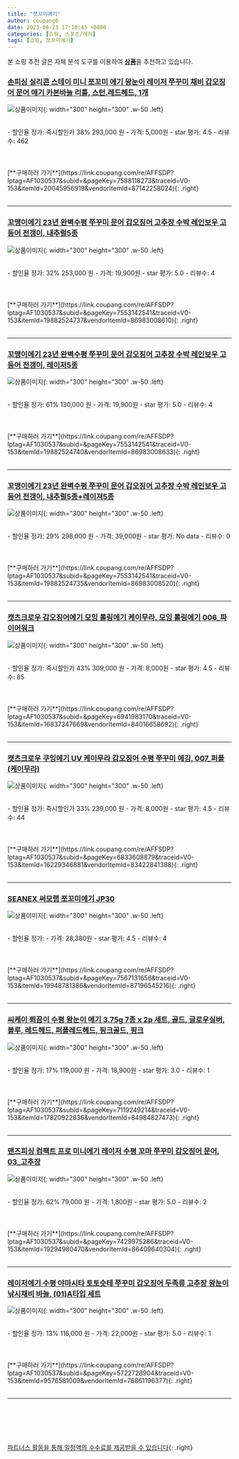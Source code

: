 ```yaml
---
title: "쪼꼬미에기"
author: coupang6
date: 2023-08-23 17:10:43 +0800
categories: [쇼핑, 스포츠/레저]
tags: [쇼핑, 쪼꼬미에기]
---
```


본 쇼핑 추천 글은 자체 분석 도구를 이용하여 [**상품**](https://link.coupang.com/a/bao1ui)을 추천하고 있습니다.

### [손피싱 실리콘 스테이 미니 쪼꼬미 에기 왕눈이 레이저 쭈꾸미 채비 갑오징어 문어 애기 카본바늘 리틀, 스턴.레드헤드, 1개](https://link.coupang.com/re/AFFSDP?lptag=AF1030537&subid=&pageKey=7588118273&traceid=V0-153&itemId=20045956919&vendorItemId=87142258024)

![상품이미지](https://thumbnail7.coupangcdn.com/thumbnails/remote/230x230ex/image/vendor_inventory/3ddc/6d00aa2652bb081fef283e578672ea7e00e22d63266cc4cf018e5c7b60f2.jpg){: width="300" height="300" .w-50 .left}


<br>
- 할인율 정가: 즉시할인가 38%  293,000   원
- 가격: 5,000원
- star 평가: 4.5
- 리뷰수: 462
<br>
<br>
<br>
<br>
[**구매하러 가기**](https://link.coupang.com/re/AFFSDP?lptag=AF1030537&subid=&pageKey=7588118273&traceid=V0-153&itemId=20045956919&vendorItemId=87142258024){: .right}
<br>
<br>

---

### [꼬맹이에기 23년 완벽수평 쭈꾸미 문어 갑오징어 고추장 수박 레인보우 고등어 전갱이, 내추럴5종](https://link.coupang.com/re/AFFSDP?lptag=AF1030537&subid=&pageKey=7553142541&traceid=V0-153&itemId=19882524737&vendorItemId=86983008610)

![상품이미지](https://thumbnail10.coupangcdn.com/thumbnails/remote/230x230ex/image/vendor_inventory/2c5c/c31ac67803b0cbc05cfa0c938a1482e434cee881eefaf428beffde0c2d1e.jpg){: width="300" height="300" .w-50 .left}


<br>
- 할인율 정가: 32%  253,000   원
- 가격: 19,900원
- star 평가: 5.0
- 리뷰수: 4
<br>
<br>
<br>
<br>
[**구매하러 가기**](https://link.coupang.com/re/AFFSDP?lptag=AF1030537&subid=&pageKey=7553142541&traceid=V0-153&itemId=19882524737&vendorItemId=86983008610){: .right}
<br>
<br>

---

### [꼬맹이에기 23년 완벽수평 쭈꾸미 문어 갑오징어 고추장 수박 레인보우 고등어 전갱이, 레이저5종](https://link.coupang.com/re/AFFSDP?lptag=AF1030537&subid=&pageKey=7553142541&traceid=V0-153&itemId=19882524740&vendorItemId=86983008633)

![상품이미지](https://thumbnail8.coupangcdn.com/thumbnails/remote/230x230ex/image/vendor_inventory/c06f/5210434ed1c5948d97634eef71e026f681081069ac45c5eda4360ee44c18.jpg){: width="300" height="300" .w-50 .left}


<br>
- 할인율 정가: 61%  130,000   원
- 가격: 19,900원
- star 평가: 5.0
- 리뷰수: 4
<br>
<br>
<br>
<br>
[**구매하러 가기**](https://link.coupang.com/re/AFFSDP?lptag=AF1030537&subid=&pageKey=7553142541&traceid=V0-153&itemId=19882524740&vendorItemId=86983008633){: .right}
<br>
<br>

---

### [꼬맹이에기 23년 완벽수평 쭈꾸미 문어 갑오징어 고추장 수박 레인보우 고등어 전갱이, 내추럴5종+레이져5종](https://link.coupang.com/re/AFFSDP?lptag=AF1030537&subid=&pageKey=7553142541&traceid=V0-153&itemId=19882524735&vendorItemId=86983008520)

![상품이미지](https://thumbnail10.coupangcdn.com/thumbnails/remote/230x230ex/image/vendor_inventory/3f17/eedc71a7bb083a2b24823163471f0d7c59673307cd633aa668b11e4a34c6.jpg){: width="300" height="300" .w-50 .left}


<br>
- 할인율 정가: 29%  298,000   원
- 가격: 39,000원
- star 평가: No data
- 리뷰수: 0
<br>
<br>
<br>
<br>
[**구매하러 가기**](https://link.coupang.com/re/AFFSDP?lptag=AF1030537&subid=&pageKey=7553142541&traceid=V0-153&itemId=19882524735&vendorItemId=86983008520){: .right}
<br>
<br>

---

### [캣츠크로우 갑오징어에기 모잉 롤링에기 케이무라, 모잉 롤링에기 006_파이어워크](https://link.coupang.com/re/AFFSDP?lptag=AF1030537&subid=&pageKey=6941983170&traceid=V0-153&itemId=16837347669&vendorItemId=84016658692)

![상품이미지](https://thumbnail7.coupangcdn.com/thumbnails/remote/230x230ex/image/vendor_inventory/74c0/cb14cf2574e03adf260586f8d82951db3309d4004629897cb95f5e5e6e9c.jpg){: width="300" height="300" .w-50 .left}


<br>
- 할인율 정가: 즉시할인가 43%  309,000   원
- 가격: 8,000원
- star 평가: 4.5
- 리뷰수: 85
<br>
<br>
<br>
<br>
[**구매하러 가기**](https://link.coupang.com/re/AFFSDP?lptag=AF1030537&subid=&pageKey=6941983170&traceid=V0-153&itemId=16837347669&vendorItemId=84016658692){: .right}
<br>
<br>

---

### [캣츠크로우 쿠잉에기 UV 케이무라 갑오징어 수평 쭈꾸미 에깅, 007_퍼플(케이무라)](https://link.coupang.com/re/AFFSDP?lptag=AF1030537&subid=&pageKey=6833608879&traceid=V0-153&itemId=16229346881&vendorItemId=83422841388)

![상품이미지](https://thumbnail6.coupangcdn.com/thumbnails/remote/230x230ex/image/vendor_inventory/df86/541aa81cd6cba8cef4fce0978870228d0efe34fda76160adf8db5576c7a2.jpg){: width="300" height="300" .w-50 .left}


<br>
- 할인율 정가: 즉시할인가 33%  239,000   원
- 가격: 8,000원
- star 평가: 4.5
- 리뷰수: 44
<br>
<br>
<br>
<br>
[**구매하러 가기**](https://link.coupang.com/re/AFFSDP?lptag=AF1030537&subid=&pageKey=6833608879&traceid=V0-153&itemId=16229346881&vendorItemId=83422841388){: .right}
<br>
<br>

---

### [SEANEX 써모랩 쪼꼬미에기 JP30](https://link.coupang.com/re/AFFSDP?lptag=AF1030537&subid=&pageKey=7567131656&traceid=V0-153&itemId=19948781386&vendorItemId=87196545216)

![상품이미지](https://thumbnail9.coupangcdn.com/thumbnails/remote/230x230ex/image/vendor_inventory/dc15/67c634df17708573da2342d963094158640b0ab938798059c16aeb144cc1.jpg){: width="300" height="300" .w-50 .left}


<br>
- 할인율 정가: 
- 가격: 28,380원
- star 평가: 4.5
- 리뷰수: 4
<br>
<br>
<br>
<br>
[**구매하러 가기**](https://link.coupang.com/re/AFFSDP?lptag=AF1030537&subid=&pageKey=7567131656&traceid=V0-153&itemId=19948781386&vendorItemId=87196545216){: .right}
<br>
<br>

---

### [씨케이 쬐끔이 수평 왕눈이 에기 3.75g 7종 x 2p 세트, 골드, 글로우실버, 블루, 레드헤드, 퍼플레드헤드, 핑크골드, 핑크](https://link.coupang.com/re/AFFSDP?lptag=AF1030537&subid=&pageKey=7119249214&traceid=V0-153&itemId=17820922836&vendorItemId=84984827473)

![상품이미지](https://thumbnail6.coupangcdn.com/thumbnails/remote/230x230ex/image/rs_quotation_api/aeqq4pgf/0cd178f29f3540c483caf3c3868b2a1e.jpg){: width="300" height="300" .w-50 .left}


<br>
- 할인율 정가: 17%  119,000   원
- 가격: 18,900원
- star 평가: 3.0
- 리뷰수: 1
<br>
<br>
<br>
<br>
[**구매하러 가기**](https://link.coupang.com/re/AFFSDP?lptag=AF1030537&subid=&pageKey=7119249214&traceid=V0-153&itemId=17820922836&vendorItemId=84984827473){: .right}
<br>
<br>

---

### [맨즈피싱 컴팩트 프로 미니에기 레이저 수평 꼬마 쭈꾸미 갑오징어 문어, 03_고추장](https://link.coupang.com/re/AFFSDP?lptag=AF1030537&subid=&pageKey=7429975286&traceid=V0-153&itemId=19294980470&vendorItemId=86409640304)

![상품이미지](https://thumbnail10.coupangcdn.com/thumbnails/remote/230x230ex/image/vendor_inventory/f289/1369cce88517f90622ebc5e5fca93622b5cd46367037adcf45e32a48455b.jpg){: width="300" height="300" .w-50 .left}


<br>
- 할인율 정가: 62%  79,000   원
- 가격: 1,800원
- star 평가: 5.0
- 리뷰수: 2
<br>
<br>
<br>
<br>
[**구매하러 가기**](https://link.coupang.com/re/AFFSDP?lptag=AF1030537&subid=&pageKey=7429975286&traceid=V0-153&itemId=19294980470&vendorItemId=86409640304){: .right}
<br>
<br>

---

### [레이저에기 수평 야마시타 토토슷테 쭈꾸미 갑오징어 두족류 고추장 왕눈이 낚시채비 바늘, (01)A타입 세트](https://link.coupang.com/re/AFFSDP?lptag=AF1030537&subid=&pageKey=5722728904&traceid=V0-153&itemId=9576581009&vendorItemId=76861196377)

![상품이미지](https://thumbnail6.coupangcdn.com/thumbnails/remote/230x230ex/image/vendor_inventory/2ccc/121ca845e943ac96f3587d9f356fe99e09ab38cdf67cae7c3076461668ec.jpg){: width="300" height="300" .w-50 .left}


<br>
- 할인율 정가: 13%  116,000   원
- 가격: 22,000원
- star 평가: 5.0
- 리뷰수: 1
<br>
<br>
<br>
<br>
[**구매하러 가기**](https://link.coupang.com/re/AFFSDP?lptag=AF1030537&subid=&pageKey=5722728904&traceid=V0-153&itemId=9576581009&vendorItemId=76861196377){: .right}
<br>
<br>

---
<br><br><br><br><br> [파트너스 활동을 통해 일정액의 수수료를 제공받을 수 있습니다](https://link.coupang.com/a/bao1ui){: .right}